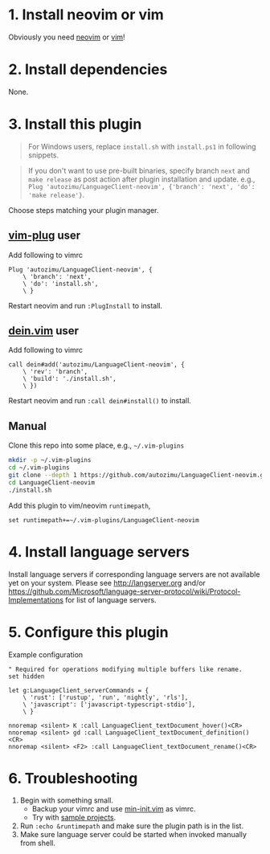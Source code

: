 # 1. Install neovim or vim

Obviously you need [neovim](https://github.com/neovim/neovim#install-from-package) or [vim](http://www.vim.org/)!

# 2. Install dependencies

None.

# 3. Install this plugin

> For Windows users, replace `install.sh` with `install.ps1` in following
> snippets.

> If you don't want to use pre-built binaries, specify branch `next` and `make
> release` as post action after plugin installation and update. e.g., `Plug
> 'autozimu/LanguageClient-neovim', {'branch': 'next', 'do': 'make release'}`.

Choose steps matching your plugin manager.

## [vim-plug](https://github.com/junegunn/vim-plug) user
Add following to vimrc
```vim
Plug 'autozimu/LanguageClient-neovim', {
    \ 'branch': 'next',
    \ 'do': 'install.sh',
    \ }
```

Restart neovim and run `:PlugInstall` to install.

## [dein.vim](https://github.com/Shougo/dein.vim) user
Add following to vimrc
```vim
call dein#add('autozimu/LanguageClient-neovim', {
    \ 'rev': 'branch',
    \ 'build': './install.sh',
    \ })
```

Restart neovim and run `:call dein#install()` to install.

## Manual
Clone this repo into some place, e.g., `~/.vim-plugins`
```sh
mkdir -p ~/.vim-plugins
cd ~/.vim-plugins
git clone --depth 1 https://github.com/autozimu/LanguageClient-neovim.git
cd LanguageClient-neovim
./install.sh
```

Add this plugin to vim/neovim `runtimepath`,
```vim
set runtimepath+=~/.vim-plugins/LanguageClient-neovim
```

# 4. Install language servers
Install language servers if corresponding language servers are not available
yet on your system. Please see <http://langserver.org> and/or
<https://github.com/Microsoft/language-server-protocol/wiki/Protocol-Implementations>
for list of language servers.

# 5. Configure this plugin
Example configuration
```vim
" Required for operations modifying multiple buffers like rename.
set hidden

let g:LanguageClient_serverCommands = {
    \ 'rust': ['rustup', 'run', 'nightly', 'rls'],
    \ 'javascript': ['javascript-typescript-stdio'],
    \ }

nnoremap <silent> K :call LanguageClient_textDocument_hover()<CR>
nnoremap <silent> gd :call LanguageClient_textDocument_definition()<CR>
nnoremap <silent> <F2> :call LanguageClient_textDocument_rename()<CR>
```

# 6. Troubleshooting

1. Begin with something small.
    - Backup your vimrc and use [min-init.vim](min-init.vim) as vimrc.
    - Try with [sample projects](tests/data).
1. Run `:echo &runtimepath` and make sure the plugin path is in the list.
1. Make sure language server could be started when invoked manually from shell.
